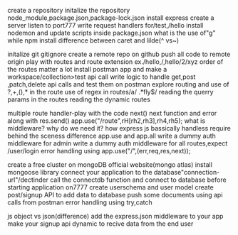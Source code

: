  create a repository
 initalize the repository
 node_module,package.json,package-lock.json
 install express
 create a server
 listen to port777
 write request handlers for/test,/hello
 install nodemon and update scripts inside package.json
 what is the use of"g" while npm install
 difference between caret and lilde(^ vs~)


 initalize git
 gitignore
 create a remote repo on github
 push all code to remote origin
 play with routes and route extension ex./hello,/,hello/2/xyz
 order of the routes matter a lot
 install postman app and make a workspace/collection>test api call
 write logic to handle get,post ,patch,delete api calls and test them on postman
 explore routing and use of ?,+,(),* in the route
 use of regex in routes/a/ .*fly$/
 reading the querry params in the routes
reading the dynamic routes

multiple route handler-play with the code
next()
next function and error along with res.send()
app.use("/route",rH[rh2,rh3],rh4,rh5);
what is middleware? why do we need it?
how express js bassically handless require behind the sceness
difference app.use and app.all
write a dummy auth middleware for admin
write a dummy auth middleware for all routes,expect /user/login
error handling using app.use("/",(err,req,res,next));


create a free cluster on mongoDB official website(mongo atlas)
install mongoose library
connect your application to the database"connection-url"/dectinder
call the connectdb function and connect to database before starting application on7777
create userschema and user model
create post/signup API to add data to database
push some documents using api calls from postman
 error handling using try,catch

 js object vs json(difference)
 add the express.json middleware to your app
 make your signup api dynamic to recive data from the end user


